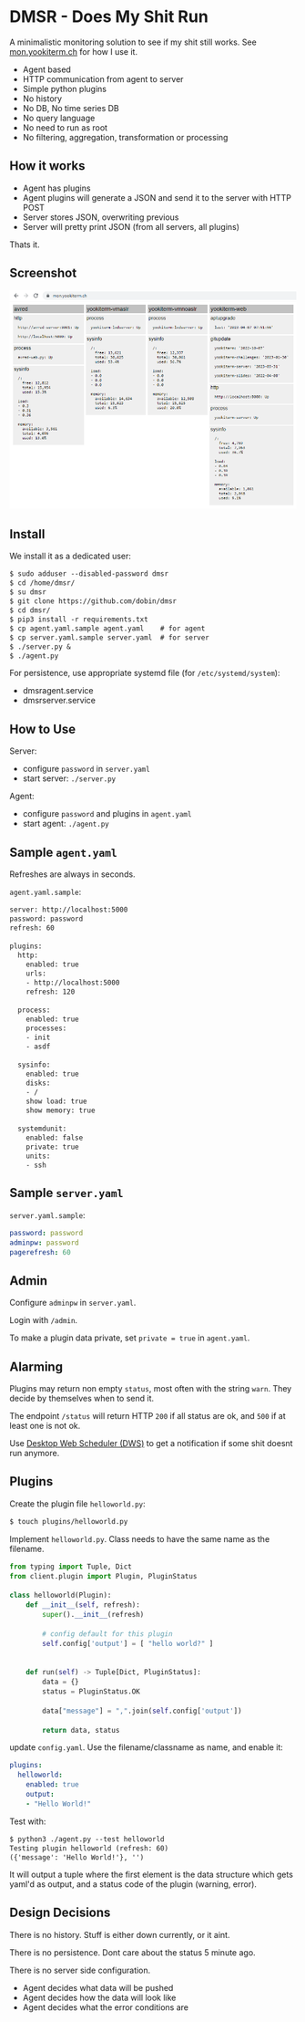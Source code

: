 # DMSR - Does My Shit Run

A minimalistic monitoring solution to see if my shit still works.
See [mon.yookiterm.ch](https://mon.yookiterm.ch) for how I use it.

* Agent based
* HTTP communication from agent to server
* Simple python plugins
* No history
* No DB, No time series DB
* No query language
* No need to run as root
* No filtering, aggregation, transformation or processing


## How it works

* Agent has plugins
* Agent plugins will generate a JSON and send it to the server with HTTP POST
* Server stores JSON, overwriting previous
* Server will pretty print JSON (from all servers, all plugins)

Thats it.


## Screenshot

![Screenshot](https://raw.githubusercontent.com/dobin/dmsr/main/doc/doesmyshitrun.png)


## Install

We install it as a dedicated user:

```
$ sudo adduser --disabled-password dmsr
$ cd /home/dmsr/
$ su dmsr
$ git clone https://github.com/dobin/dmsr
$ cd dmsr/
$ pip3 install -r requirements.txt
$ cp agent.yaml.sample agent.yaml    # for agent
$ cp server.yaml.sample server.yaml  # for server
$ ./server.py &
$ ./agent.py
```

For persistence, use appropriate systemd file  (for `/etc/systemd/system`): 
* dmsragent.service
* dmsrserver.service


## How to Use

Server: 
* configure `password` in `server.yaml`
* start server: `./server.py`

Agent: 
* configure `password` and plugins in `agent.yaml`
* start agent: `./agent.py`


## Sample `agent.yaml`

Refreshes are always in seconds.

`agent.yaml.sample`:
```
server: http://localhost:5000
password: password
refresh: 60

plugins:
  http:
    enabled: true
    urls: 
    - http://localhost:5000
    refresh: 120

  process:
    enabled: true
    processes:
    - init
    - asdf

  sysinfo:
    enabled: true
    disks:
    - /
    show load: true
    show memory: true

  systemdunit:
    enabled: false
    private: true
    units:
    - ssh
```

## Sample `server.yaml`

`server.yaml.sample`:
```yaml
password: password
adminpw: password
pagerefresh: 60
```


## Admin

Configure `adminpw` in `server.yaml`. 

Login with `/admin`. 

To make a plugin data private, set `private = true` in `agent.yaml`.


## Alarming

Plugins may return non empty `status`, most often with the string `warn`. They decide by themselves when to send it.

The endpoint `/status` will return HTTP `200` if all status
are ok, and `500` if at least one is not ok.

Use [Desktop Web Scheduler (DWS)](https://github.com/ozzi-/DWS) to get a notification if some shit doesnt run anymore.


## Plugins

Create the plugin file `helloworld.py`: 

```sh
$ touch plugins/helloworld.py
```

Implement `helloworld.py`. Class needs to have the same name as the filename.

```python
from typing import Tuple, Dict
from client.plugin import Plugin, PluginStatus

class helloworld(Plugin):
    def __init__(self, refresh):
        super().__init__(refresh)

        # config default for this plugin
        self.config['output'] = [ "hello world?" ]


    def run(self) -> Tuple[Dict, PluginStatus]:
        data = {}
        status = PluginStatus.OK

        data["message"] = ",".join(self.config['output'])

        return data, status
```

update `config.yaml`. Use the filename/classname as name, and enable it:
```yaml
plugins:
  helloworld:
    enabled: true
    output: 
    - "Hello World!"
```

Test with:
```
$ python3 ./agent.py --test helloworld
Testing plugin helloworld (refresh: 60)
({'message': 'Hello World!'}, '')
```

It will output a tuple where the first element is the data structure
which gets yaml'd as output, and a status code of the plugin (warning, error).


## Design Decisions

There is no history. Stuff is either down currently, or it aint.

There is no persistence. Dont care about the status 5 minute ago.

There is no server side configuration.
* Agent decides what data will be pushed
* Agent decides how the data will look like
* Agent decides what the error conditions are
